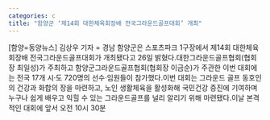 ```yaml
---
categories: c
title: "함양군 ‘제14회 대한체육회장배 전국그라운드골프대회’ 개최"
---
```

[함양=동양뉴스] 김상우 기자 = 경남 함양군은 스포츠파크 1구장에서 제14회 대한체육회장배 전국그라운드골프대회가 개최됐다고 26일 밝혔다.대한그라운드골프협회(협회장 최일성)가 주최하고 함양군그라운드골프협회(협회장 이금순)가 주관한 이번 대회에는 전국 17개 시·도 720명의 선수·임원들이 참가했다.이번 대회는 그라운드 골프 동호인의 건강과 화합의 장을 마련하고, 노인 생활체육을 활성화해 국민건강 증진에 기여하며 누구나 쉽게 배우고 익힐 수 있는 그라운드골프를 널리 알리기 위해 마련됐다.이날 본격적인 대회에 앞서 오전 10시 30분